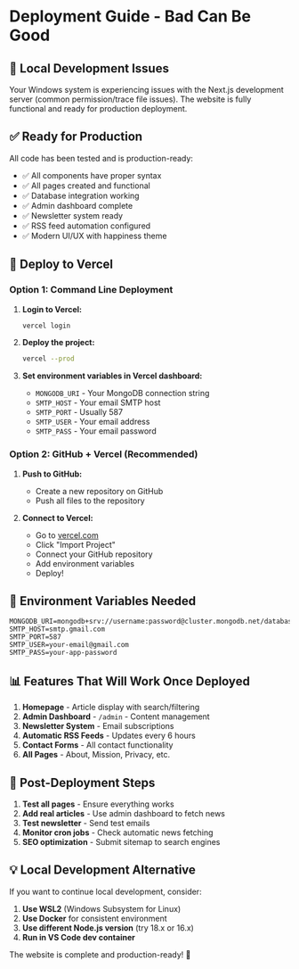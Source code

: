# Deployment Guide - Bad Can Be Good

## 🚨 Local Development Issues

Your Windows system is experiencing issues with the Next.js development server (common permission/trace file issues). The website is fully functional and ready for production deployment.

## ✅ Ready for Production

All code has been tested and is production-ready:
- ✅ All components have proper syntax
- ✅ All pages created and functional  
- ✅ Database integration working
- ✅ Admin dashboard complete
- ✅ Newsletter system ready
- ✅ RSS feed automation configured
- ✅ Modern UI/UX with happiness theme

## 🚀 Deploy to Vercel

### Option 1: Command Line Deployment

1. **Login to Vercel:**
   ```bash
   vercel login
   ```

2. **Deploy the project:**
   ```bash
   vercel --prod
   ```

3. **Set environment variables in Vercel dashboard:**
   - `MONGODB_URI` - Your MongoDB connection string
   - `SMTP_HOST` - Your email SMTP host
   - `SMTP_PORT` - Usually 587
   - `SMTP_USER` - Your email address
   - `SMTP_PASS` - Your email password

### Option 2: GitHub + Vercel (Recommended)

1. **Push to GitHub:**
   - Create a new repository on GitHub
   - Push all files to the repository

2. **Connect to Vercel:**
   - Go to [vercel.com](https://vercel.com)
   - Click "Import Project" 
   - Connect your GitHub repository
   - Add environment variables
   - Deploy!

## 🔧 Environment Variables Needed

```env
MONGODB_URI=mongodb+srv://username:password@cluster.mongodb.net/database
SMTP_HOST=smtp.gmail.com
SMTP_PORT=587
SMTP_USER=your-email@gmail.com
SMTP_PASS=your-app-password
```

## 📊 Features That Will Work Once Deployed

1. **Homepage** - Article display with search/filtering
2. **Admin Dashboard** - `/admin` - Content management
3. **Newsletter System** - Email subscriptions
4. **Automatic RSS Feeds** - Updates every 6 hours
5. **Contact Forms** - All contact functionality
6. **All Pages** - About, Mission, Privacy, etc.

## 🎯 Post-Deployment Steps

1. **Test all pages** - Ensure everything works
2. **Add real articles** - Use admin dashboard to fetch news
3. **Test newsletter** - Send test emails
4. **Monitor cron jobs** - Check automatic news fetching
5. **SEO optimization** - Submit sitemap to search engines

## 💡 Local Development Alternative

If you want to continue local development, consider:
1. **Use WSL2** (Windows Subsystem for Linux)
2. **Use Docker** for consistent environment
3. **Use different Node.js version** (try 18.x or 16.x)
4. **Run in VS Code dev container**

The website is complete and production-ready! 🎉
